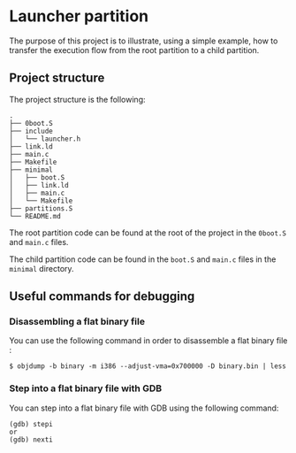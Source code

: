 # Launcher partition

The purpose of this project is to illustrate, using a simple example, how to
transfer the execution flow from the root partition to a child partition.

## Project structure

The project structure is the following:

```
.
├── 0boot.S
├── include
│   └── launcher.h
├── link.ld
├── main.c
├── Makefile
├── minimal
│   ├── boot.S
│   ├── link.ld
│   ├── main.c
│   └── Makefile
├── partitions.S
└── README.md
```

The root partition code can be found at the root of the project in the `0boot.S`
and `main.c` files.

The child partition code can be found in the `boot.S` and `main.c` files in the
`minimal` directory.

## Useful commands for debugging

### Disassembling a flat binary file

You can use the following command in order to disassemble a flat binary file :

```console
$ objdump -b binary -m i386 --adjust-vma=0x700000 -D binary.bin | less
```

### Step into a flat binary file with GDB

You can step into a flat binary file with GDB using the following command:

```
(gdb) stepi
or
(gdb) nexti
```

